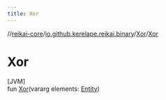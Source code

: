 ```yaml
---
title: Xor
---
```

//[reikai-core](../../../index.html)/[io.github.kerelape.reikai.binary](../index.html)/[Xor](index.html)/[Xor](-xor.html)



# Xor



[JVM]\
fun [Xor](-xor.html)(vararg elements: [Entity](../../io.github.kerelape.reikai/-entity/index.html))




